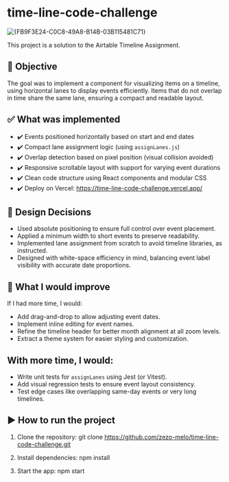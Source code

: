 # time-line-code-challenge

![{FB9F3E24-C0C8-49A8-B14B-03B115481C71}](https://github.com/user-attachments/assets/e5210bc0-34ff-45cd-ba8c-149b840f52e0)


This project is a solution to the Airtable Timeline Assignment.

## 📌 Objective

The goal was to implement a component for visualizing items on a timeline, using horizontal lanes to display events efficiently. Items that do not overlap in time share the same lane, ensuring a compact and readable layout.

## ✅ What was implemented

- ✔️ Events positioned horizontally based on start and end dates
- ✔️ Compact lane assignment logic (using `assignLanes.js`)
- ✔️ Overlap detection based on pixel position (visual collision avoided)
- ✔️ Responsive scrollable layout with support for varying event durations
- ✔️ Clean code structure using React components and modular CSS
- ✔️ Deploy on Vercel: https://time-line-code-challenge.vercel.app/

## 🧠 Design Decisions

- Used absolute positioning to ensure full control over event placement.
- Applied a minimum width to short events to preserve readability.
- Implemented lane assignment from scratch to avoid timeline libraries, as instructed.
- Designed with white-space efficiency in mind, balancing event label visibility with accurate date proportions.

## 🔁 What I would improve

If I had more time, I would:
- Add drag-and-drop to allow adjusting event dates.
- Implement inline editing for event names.
- Refine the timeline header for better month alignment at all zoom levels.
- Extract a theme system for easier styling and customization.

## With more time, I would:
- Write unit tests for `assignLanes` using Jest (or Vitest).
- Add visual regression tests to ensure event layout consistency.
- Test edge cases like overlapping same-day events or very long timelines.

## ▶️ How to run the project

1. Clone the repository:
git clone https://github.com/zezo-melo/time-line-code-challenge.git

2. Install dependencies:
npm install

3. Start the app:
npm start
